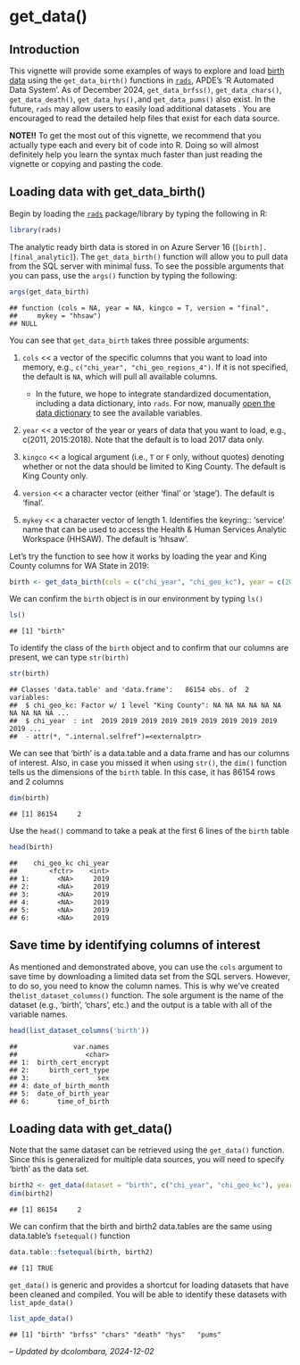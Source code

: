 get_data()
================

## Introduction

This vignette will provide some examples of ways to explore and load
[birth
data](https://github.com/PHSKC-APDE/DOHdata/tree/master/ETL/birth) using
the `get_data_birth()` functions in
[`rads`](https://github.com/PHSKC-APDE/rads), APDE’s ‘R Automated Data
System’. As of December 2024, `get_data_brfss()`, `get_data_chars()`,
`get_data_death()`, `get_data_hys(),`and `get_data_pums()` also exist.
In the future, `rads` may allow users to easily load additional datasets
. You are encouraged to read the detailed help files that exist for each
data source.

**NOTE!!** To get the most out of this vignette, we recommend that you
actually type each and every bit of code into R. Doing so will almost
definitely help you learn the syntax much faster than just reading the
vignette or copying and pasting the code.

## Loading data with get_data_birth()

Begin by loading the [`rads`](https://github.com/PHSKC-APDE/rads)
package/library by typing the following in R:

``` r
library(rads)
```

The analytic ready birth data is stored in on Azure Server 16
(`[birth].[final_analytic]`). The `get_data_birth()` function will allow
you to pull data from the SQL server with minimal fuss. To see the
possible arguments that you can pass, use the `args()` function by
typing the following:

``` r
args(get_data_birth)
```

    ## function (cols = NA, year = NA, kingco = T, version = "final", 
    ##     mykey = "hhsaw") 
    ## NULL

You can see that `get_data_birth` takes three possible arguments:

1)  `cols` \<\< a vector of the specific columns that you want to load
    into memory, e.g., `c("chi_year", "chi_geo_regions_4")`. If it is
    not specified, the default is `NA`, which will pull all available
    columns.

    - In the future, we hope to integrate standardized documentation,
      including a data dictionary, into `rads`. For now, manually [open
      the data
      dictionary](https://github.com/PHSKC-APDE/DOHdata/blob/master/ETL/birth/ref/ref_bir_user_dictionary_final.csv)
      to see the available variables.

2)  `year` \<\< a vector of the year or years of data that you want to
    load, e.g., c(2011, 2015:2018). Note that the default is to load
    2017 data only.

3)  `kingco` \<\< a logical argument (i.e., `T` or `F` only, without
    quotes) denoting whether or not the data should be limited to King
    County. The default is King County only.

4)  `version` \<\< a character vector (either ‘final’ or ‘stage’). The
    default is ‘final’.

5)  `mykey` \<\< a character vector of length 1. Identifies the
    keyring:: ‘service’ name that can be used to access the Health &
    Human Services Analytic Workspace (HHSAW). The default is ‘hhsaw’.

Let’s try the function to see how it works by loading the year and King
County columns for WA State in 2019:

``` r
birth <- get_data_birth(cols = c("chi_year", "chi_geo_kc"), year = c(2019), kingco = F)
```

We can confirm the `birth` object is in our environment by typing `ls()`

``` r
ls() 
```

    ## [1] "birth"

To identify the class of the `birth` object and to confirm that our
columns are present, we can type `str(birth)`

``` r
str(birth) 
```

    ## Classes 'data.table' and 'data.frame':   86154 obs. of  2 variables:
    ##  $ chi_geo_kc: Factor w/ 1 level "King County": NA NA NA NA NA NA NA NA NA NA ...
    ##  $ chi_year  : int  2019 2019 2019 2019 2019 2019 2019 2019 2019 2019 ...
    ##  - attr(*, ".internal.selfref")=<externalptr>

We can see that ‘birth’ is a data.table and a data.frame and has our
columns of interest. Also, in case you missed it when using `str()`, the
`dim()` function tells us the dimensions of the `birth` table. In this
case, it has 86154 rows and 2 columns

``` r
dim(birth) 
```

    ## [1] 86154     2

Use the `head()` command to take a peak at the first 6 lines of the
`birth` table

``` r
head(birth) 
```

    ##    chi_geo_kc chi_year
    ##        <fctr>    <int>
    ## 1:       <NA>     2019
    ## 2:       <NA>     2019
    ## 3:       <NA>     2019
    ## 4:       <NA>     2019
    ## 5:       <NA>     2019
    ## 6:       <NA>     2019

## Save time by identifying columns of interest

As mentioned and demonstrated above, you can use the `cols` argument to
save time by downloading a limited data set from the SQL servers.
However, to do so, you need to know the column names. This is why we’ve
created the`list_dataset_columns()` function. The sole argument is the
name of the dataset (e.g., ‘birth’, ‘chars’, etc.) and the output is a
table with all of the variable names.

``` r
head(list_dataset_columns('birth'))
```

    ##              var.names
    ##                 <char>
    ## 1:  birth_cert_encrypt
    ## 2:     birth_cert_type
    ## 3:                 sex
    ## 4: date_of_birth_month
    ## 5:  date_of_birth_year
    ## 6:       time_of_birth

## Loading data with get_data()

Note that the same dataset can be retrieved using the `get_data()`
function. Since this is generalized for multiple data sources, you will
need to specify ‘birth’ as the data set.

``` r
birth2 <- get_data(dataset = "birth", c("chi_year", "chi_geo_kc"), year = c(2019), kingco = F)
dim(birth2)
```

    ## [1] 86154     2

We can confirm that the birth and birth2 data.tables are the same using
data.table’s `fsetequal()` function

``` r
data.table::fsetequal(birth, birth2)
```

    ## [1] TRUE

`get_data()` is generic and provides a shortcut for loading datasets
that have been cleaned and compiled. You will be able to identify these
datasets with `list_apde_data()`

``` r
list_apde_data()
```

    ## [1] "birth" "brfss" "chars" "death" "hys"   "pums"

– *Updated by dcolombara, 2024-12-02*

